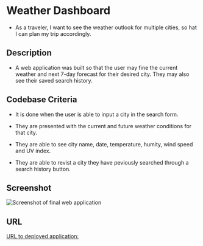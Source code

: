 # Weather Dashboard

* As a traveler, I want to see the weather outlook for multiple cities, so hat I can plan my trip accordingly.

## Description

* A web application was built so that the user may fine the current weather and next 7-day forecast for their desired city. They may also see their saved search history.

## Codebase Criteria

* It is done when the user is able to input a city in the search form. 

* They are presented with the current and future weather conditions for that city. 

* They are able to see city name, date, temperature, humity, wind speed and UV index. 

* They are able to revist a city they have peviously searched through a search history button. 

## Screenshot
![Screenshot of final web application](./assets/images/demo.gif)

## URL
[URL to deployed application: ]( )